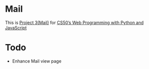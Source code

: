 # Mail

This is [Project 3(Mail)](https://cs50.harvard.edu/web/2020/projects/3/mail/) for [CS50’s Web Programming with Python and JavaScript](https://cs50.harvard.edu/web/2020/)

# Todo
- Enhance Mail view page